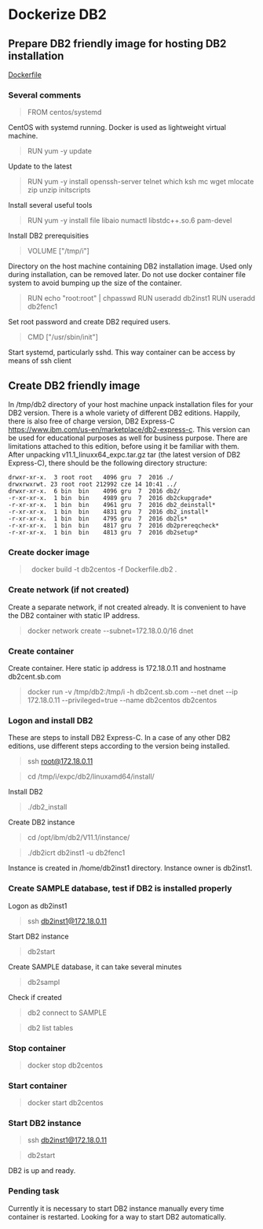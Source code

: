 # Dockerize DB2

## Prepare DB2 friendly image for hosting DB2 installation

[Dockerfile](Dockerfile.db2)

### Several comments

> FROM centos/systemd

CentOS with systemd running. Docker is used as lightweight virtual machine.
> RUN yum -y update

Update to the latest
> RUN yum -y install openssh-server telnet which ksh mc wget mlocate zip unzip initscripts

Install several useful tools
> RUN yum -y install file libaio numactl libstdc++.so.6 pam-devel

Install DB2 prerequisities
>  VOLUME ["/tmp/i"]

Directory on the host machine containing DB2 installation image. Used only during installation, can be removed later. Do not use docker container file system to avoid bumping up the size of the container.
>RUN echo "root:root" | chpasswd
>RUN useradd db2inst1
>RUN useradd db2fenc1

Set root password and create DB2 required users.
> CMD ["/usr/sbin/init"]

Start systemd, particularly sshd. This way container can be access by means of ssh client

## Create DB2 friendly image

In /tmp/db2 directory of your host machine unpack installation files for your DB2 version. There is a whole variety of different DB2 editions. Happily, there is also free of charge version, DB2 Express-C https://www.ibm.com/us-en/marketplace/db2-express-c. This version can be used for educational purposes as well for business purpose. There are limitations attached to this edition, before using it be familiar with them.
After unpacking v11.1_linuxx64_expc.tar.gz tar (the latest version of DB2 Express-C), there should be the following directory structure:
 
```
drwxr-xr-x.  3 root root   4096 gru  7  2016 ./
drwxrwxrwt. 23 root root 212992 cze 14 10:41 ../
drwxr-xr-x.  6 bin  bin    4096 gru  7  2016 db2/
-r-xr-xr-x.  1 bin  bin    4989 gru  7  2016 db2ckupgrade*
-r-xr-xr-x.  1 bin  bin    4961 gru  7  2016 db2_deinstall*
-r-xr-xr-x.  1 bin  bin    4831 gru  7  2016 db2_install*
-r-xr-xr-x.  1 bin  bin    4795 gru  7  2016 db2ls*
-r-xr-xr-x.  1 bin  bin    4817 gru  7  2016 db2prereqcheck*
-r-xr-xr-x.  1 bin  bin    4813 gru  7  2016 db2setup*
```
### Create docker image
>  docker build -t db2centos -f Dockerfile.db2 .
### Create network (if not created)
Create a separate network, if not created already. It is convenient to have the DB2 container with static IP address.
> docker network create --subnet=172.18.0.0/16 dnet

### Create container
Create container. Here static ip address is 172.18.0.11 and hostname db2cent.sb.com
>docker run -v /tmp/db2:/tmp/i  -h db2cent.sb.com --net dnet --ip 172.18.0.11 --privileged=true --name db2centos db2centos

### Logon and install DB2
These are steps to install DB2 Express-C. In a case of any other DB2 editions, use different steps according to the version being installed.
> ssh root@172.18.0.11

> cd /tmp/i/expc/db2/linuxamd64/install/

Install DB2
> ./db2_install

Create DB2 instance
> cd /opt/ibm/db2/V11.1/instance/

> ./db2icrt db2inst1 -u db2fenc1

Instance is created in /home/db2inst1 directory. Instance owner is db2inst1.
### Create SAMPLE database, test if DB2 is installed properly
Logon as db2inst1
> ssh db2inst1@172.18.0.11

Start DB2 instance
> db2start

Create SAMPLE database, it can take several minutes
> db2sampl

Check if created
> db2 connect to SAMPLE

> db2 list tables

### Stop container

> docker stop db2centos

### Start container

> docker start db2centos

### Start DB2 instance
 > ssh db2inst1@172.18.0.11
 
 > db2start
 
 DB2 is up and ready.
 
### Pending task

Currently it is necessary to start DB2 instance manually every time container is restarted. Looking for a way to start DB2 automatically.




